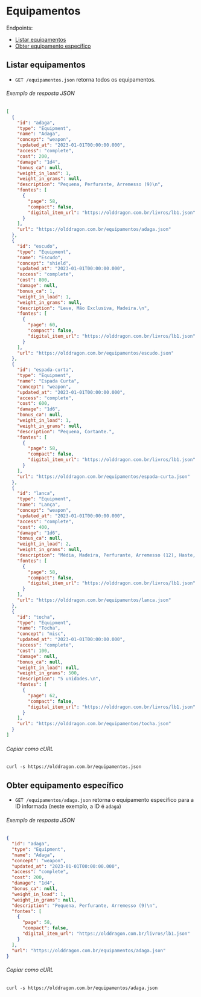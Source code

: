 Equipamentos
============

Endpoints:

- [Listar equipamentos](#listar-equipamentos)
- [Obter equipamento específico](#obter-equipamento-específico)

Listar equipamentos
--------------

- `GET /equipamentos.json` retorna todos os equipamentos.

###### Exemplo de resposta JSON
<!-- START equipment_index.json -->
```json
[
  {
    "id": "adaga",
    "type": "Equipment",
    "name": "Adaga",
    "concept": "weapon",
    "updated_at": "2023-01-01T00:00:00.000",
    "access": "complete",
    "cost": 200,
    "damage": "1d4",
    "bonus_ca": null,
    "weight_in_load": 1,
    "weight_in_grams": null,
    "description": "Pequena, Perfurante, Arremesso (9)\n",
    "fontes": [
      {
        "page": 58,
        "compact": false,
        "digital_item_url": "https://olddragon.com.br/livros/lb1.json"
      }
    ],
    "url": "https://olddragon.com.br/equipamentos/adaga.json"
  },
  {
    "id": "escudo",
    "type": "Equipment",
    "name": "Escudo",
    "concept": "shield",
    "updated_at": "2023-01-01T00:00:00.000",
    "access": "complete",
    "cost": 800,
    "damage": null,
    "bonus_ca": 1,
    "weight_in_load": 1,
    "weight_in_grams": null,
    "description": "Leve, Mão Exclusiva, Madeira.\n",
    "fontes": [
      {
        "page": 60,
        "compact": false,
        "digital_item_url": "https://olddragon.com.br/livros/lb1.json"
      }
    ],
    "url": "https://olddragon.com.br/equipamentos/escudo.json"
  },
  {
    "id": "espada-curta",
    "type": "Equipment",
    "name": "Espada Curta",
    "concept": "weapon",
    "updated_at": "2023-01-01T00:00:00.000",
    "access": "complete",
    "cost": 600,
    "damage": "1d6",
    "bonus_ca": null,
    "weight_in_load": 1,
    "weight_in_grams": null,
    "description": "Pequena, Cortante.",
    "fontes": [
      {
        "page": 58,
        "compact": false,
        "digital_item_url": "https://olddragon.com.br/livros/lb1.json"
      }
    ],
    "url": "https://olddragon.com.br/equipamentos/espada-curta.json"
  },
  {
    "id": "lanca",
    "type": "Equipment",
    "name": "Lança",
    "concept": "weapon",
    "updated_at": "2023-01-01T00:00:00.000",
    "access": "complete",
    "cost": 400,
    "damage": "1d6",
    "bonus_ca": null,
    "weight_in_load": 2,
    "weight_in_grams": null,
    "description": "Média, Madeira, Perfurante, Arremesso (12), Haste, Versátil, Contrainvestida.",
    "fontes": [
      {
        "page": 58,
        "compact": false,
        "digital_item_url": "https://olddragon.com.br/livros/lb1.json"
      }
    ],
    "url": "https://olddragon.com.br/equipamentos/lanca.json"
  },
  {
    "id": "tocha",
    "type": "Equipment",
    "name": "Tocha",
    "concept": "misc",
    "updated_at": "2023-01-01T00:00:00.000",
    "access": "complete",
    "cost": 100,
    "damage": null,
    "bonus_ca": null,
    "weight_in_load": null,
    "weight_in_grams": 500,
    "description": "5 unidades.\n",
    "fontes": [
      {
        "page": 62,
        "compact": false,
        "digital_item_url": "https://olddragon.com.br/livros/lb1.json"
      }
    ],
    "url": "https://olddragon.com.br/equipamentos/tocha.json"
  }
]
```
<!-- END equipment_index.json -->
###### Copiar como cURL

``` shell
curl -s https://olddragon.com.br/equipamentos.json
```

Obter equipamento específico
------------------------

- `GET /equipamentos/adaga.json` retorna o equipamento específico para a ID informada (neste exemplo, a ID é `adaga`)

###### Exemplo de resposta JSON
<!-- START equipment_show.json -->
```json
{
  "id": "adaga",
  "type": "Equipment",
  "name": "Adaga",
  "concept": "weapon",
  "updated_at": "2023-01-01T00:00:00.000",
  "access": "complete",
  "cost": 200,
  "damage": "1d4",
  "bonus_ca": null,
  "weight_in_load": 1,
  "weight_in_grams": null,
  "description": "Pequena, Perfurante, Arremesso (9)\n",
  "fontes": [
    {
      "page": 58,
      "compact": false,
      "digital_item_url": "https://olddragon.com.br/livros/lb1.json"
    }
  ],
  "url": "https://olddragon.com.br/equipamentos/adaga.json"
}
```
<!-- END equipment_show.json -->

###### Copiar como cURL

``` shell
curl -s https://olddragon.com.br/equipamentos/adaga.json
```
